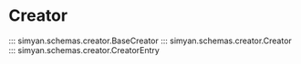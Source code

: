 # Creator

::: simyan.schemas.creator.BaseCreator
::: simyan.schemas.creator.Creator
::: simyan.schemas.creator.CreatorEntry
